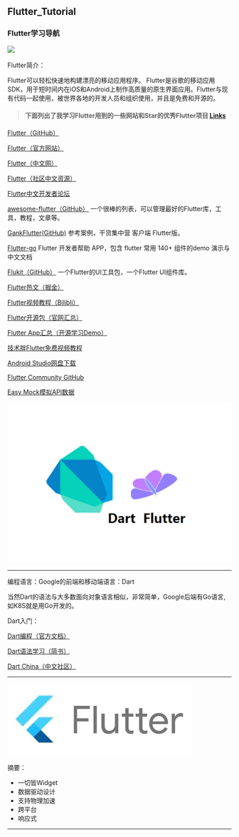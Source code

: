## Flutter_Tutorial

### Flutter学习导航

![](https://raw.githubusercontent.com/fluttercommunity/community/resources/banner.png)

Flutter简介：

Flutter可以轻松快速地构建漂亮的移动应用程序。
Flutter是谷歌的移动应用SDK，用于短时间内在iOS和Android上制作高质量的原生界面应用。Flutter与现有代码一起使用，被世界各地的开发人员和组织使用，并且是免费和开源的。



> #### 下面列出了我学习Flutter用到的一些网站和Star的优秀Flutter项目 [Links](https://github.com/ckjbug?language=dart&tab=stars)

[Flutter（GitHub）](https://github.com/flutter/flutter)

[Flutter（官方网站）](https://flutter.io)

[Flutter（中文网）](https://flutterchina.club/)

[Flutter（社区中文资源）](https://flutter-io.cn/)

[Flutter中文开发者论坛](http://flutter-dev.cn/)

[awesome-flutter（GitHub）](https://github.com/Solido/awesome-flutter)   一个很棒的列表，可以管理最好的Flutter库，工具，教程，文章等。

[GankFlutter(GitHub)](https://github.com/ZQ330093887/GankFlutter)  参考案例，干货集中营 客户端 Flutter版。

[Flutter-go](https://github.com/alibaba/flutter-go) Flutter 开发者帮助 APP，包含 flutter 常用 140+ 组件的demo 演示与中文文档

[Flukit（GitHub）](https://github.com/flutterchina/flukit) 一个Flutter的UI工具包，一个Flutter UI组件库。

[Flutter热文（掘金）](https://www.jianshu.com/p/93b222357183)

[Flutter视频教程（Bilibli）](http://space.bilibili.com/29302915/favlist?fid=2994157)

[Flutter开源包（官网汇总）](https://pub.dartlang.org/packages/)

[Flutter App汇总（开源学习Demo）](https://itsallwidgets.com/)

[技术胖Flutter免费视频教程](https://jspang.com)

[Android Studio网盘下载](http://www.android-studio.org/index.php)

[Flutter Community GitHub](https://github.com/fluttercommunity)

[Easy Mock模拟API数据](https://www.easy-mock.com/)


![](https://raw.githubusercontent.com/Blue-Oranges/CnblogApp/master/IMG/dart.png)

------

编程语言：Google的前端和移动端语言：Dart 

当然Dart的语法与大多数面向对象语言相似，非常简单，Google后端有Go语言,如K8S就是用Go开发的。

Dart入门：

[Dart编程（官方文档）](https://www.dartlang.org/)

[Dart语法学习（简书）](https://www.jianshu.com/p/9e5f4c81cc7d)

[Dart China（中文社区）](https://www.dart-china.org/)



------
![](https://raw.githubusercontent.com/Blue-Oranges/CnblogApp/master/IMG/flutter.png)

摘要：

- 一切皆Widget
- 数据驱动设计
- 支持物理加速
- 跨平台
- 响应式

------
